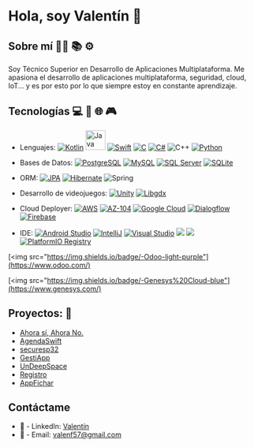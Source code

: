 # Hola, soy Valentín 👋

## Sobre mí 👨‍💻 📚 ⚙️
Soy Técnico Superior en Desarrollo de Aplicaciones Multiplataforma. Me apasiona el desarrollo de aplicaciones multiplataforma, seguridad, cloud, IoT... y es por esto por lo que siempre estoy en constante aprendizaje. 

## Tecnologías 💻 📱 🌐 🎮
- Lenguajes: 
  [<img src="https://img.shields.io/badge/-Kotlin-black?style=flat-square&logo=kotlin" alt="Kotlin">](https://kotlinlang.org/)
  [<img src="https://www.vectorlogo.zone/logos/java/java-icon.svg" alt="Java" width="40" height="40">](https://www.oracle.com/java/technologies/)
  [<img src="https://img.shields.io/badge/-Swift-orange?style=flat-square&logo=swift" alt="Swift">](https://swift.org/)
  [<img src="https://img.shields.io/badge/-C-lightgrey?style=flat-square&logo=c" alt="C">](https://www.iso.org/standard/74528.html)
  [<img src="https://img.shields.io/badge/-C%23-purple?style=flat-square&logo=c-sharp" alt="C#">](https://dotnet.microsoft.com/languages/csharp)
  <img src="https://img.shields.io/badge/-C%2B%2B-blue?style=flat-square&logo=cplusplus" alt="C++">
  [<img src="https://img.shields.io/badge/-Python-yellow?style=flat-square&logo=python" alt="Python">](https://www.python.org/)

- Bases de Datos:
  [<img src="https://img.shields.io/badge/-PostgreSQL-lightblue?style=flat-square&logo=postgresql" alt="PostgreSQL">](https://www.postgresql.org/)
  [<img src="https://img.shields.io/badge/-MySQL-grey?style=flat-square&logo=mysql" alt="MySQL">](https://www.mysql.com/)
  [<img src="https://img.shields.io/badge/-SQL%20Server-blue?style=flat-square&logo=microsoft-sql-server" alt="SQL Server">](https://www.microsoft.com/en-us/sql-server/)
  [<img src="https://img.shields.io/badge/-SQLite-blue?style=flat-square&logo=sqlite" alt="SQLite">](https://www.sqlite.org/index.html)

- ORM:
  [<img src="https://img.shields.io/badge/-JPA-lightgrey?style=flat-square&logo=jpa" alt="JPA">](https://www.oracle.com/java/technologies/persistence-jpa.html)
  [<img src="https://img.shields.io/badge/-Hibernate-black?style=flat-square&logo=hibernate" alt="Hibernate">](https://hibernate.org//)
  <img src="https://img.shields.io/badge/-Spring-black?style=flat-square&logo=spring" alt="Spring">

- Desarrollo de videojuegos:
  [<img src="https://img.shields.io/badge/-Unity-black?style=flat-square&logo=unity" alt="Unity">](https://unity.com/)
  [<img src="https://img.shields.io/badge/-Libgdx-red?style=flat-square&logo=libgdx" alt="Libgdx">](https://libgdx.badlogicgames.com/)

- Cloud Deployer:
  [<img src="https://img.shields.io/badge/-AWS-orange?style=flat-square&logo=amazon-aws" alt="AWS">](https://aws.amazon.com/)
  [<img src="https://img.shields.io/badge/-AZ--104-blue?style=flat-square&logo=microsoft-azure" alt="AZ-104">](https://docs.microsoft.com/en-us/learn/certifications/azure-administrator?view=azure-2020-12)
  [<img src="https://img.shields.io/badge/-Google_Cloud-yellow?style=flat-square&logo=google-cloud" alt="Google Cloud">](https://cloud.google.com/)
  [<img src="https://img.shields.io/badge/-Dialogflow-black?style=flat-square&logo=dialogflow" alt="Dialogflow">](https://dialogflow.cloud.google.com/)
  [<img src="https://img.shields.io/badge/-Firebase-black?style=flat-square&logo=firebase" alt="Firebase">](https://firebase.google.com/)

- IDE:
  [<img src="https://img.shields.io/badge/-Android%20Studio-grey?style=flat-square&logo=android-studio" alt="Android Studio">](https://developer.android.com/studio)
  [<img src="https://img.shields.io/badge/-IntelliJ-red?style=flat-square&logo=intellij-idea" alt="IntelliJ">](https://www.jetbrains.com/idea/)
  [<img src="https://img.shields.io/badge/-Visual%20Studio-blue?style=flat-square&logo=visual-studio" alt="Visual Studio">](https://visualstudio.microsoft.com/)
  [<img src="https://img.shields.io/badge/Xcode-grey?style=flat-square&logo=xcode">](https://apps.apple.com/es/app/xcode/id497799835?mt=12)
  [<img src="https://img.shields.io/badge/esp32-blue?style=flat-square&logo=esp32">](https://platformio.org/platforms/espressif32)
  <a href="https://registry.platformio.org/libraries/epsilonrt/RadioHead"><img src="https://badges.registry.platformio.org/packages/epsilonrt/library/RadioHead.svg" alt="PlatformIO Registry" /></a>


[<img src="https://img.shields.io/badge/-Odoo-light-purple"](https://www.odoo.com/)

[<img src="https://img.shields.io/badge/-Genesys%20Cloud-blue"](https://www.genesys.com/)



## Proyectos: 🚀
- [Ahora sí, Ahora No.](https://github.com/Valentfer/AhoraSiAhoraNo)
- [AgendaSwift](https://github.com/Valentfer/AgendaSwift)
- [securesp32](https://github.com/Valentfer/securesp32)
- [GestiApp](https://github.com/Valentfer/ProyecInter)
- [UnDeepSpace](https://github.com/Valentfer/UnDeepSpace)
- [Registro](https://github.com/Valentfer/Registro)
- [AppFichar](https://github.com/Valentfer/AppFichar)
  
## Contáctame 
- 🔗 - LinkedIn: [Valentín](https://www.linkedin.com/in/vffer)
- 📧 - Email: valenf57@gmail.com


